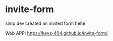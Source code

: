 # invite-form
simp dev created an invited form hehe

Web APP: https://kevs-404.github.io/invite-form/
